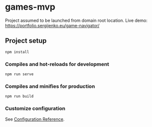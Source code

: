 # games-mvp
Project assumed to be launched from domain root location.
Live demo: https://portfolio.sergijenko.eu/game-navigator/

## Project setup
```
npm install
```

### Compiles and hot-reloads for development
```
npm run serve
```

### Compiles and minifies for production
```
npm run build
```

### Customize configuration
See [Configuration Reference](https://cli.vuejs.org/config/).
